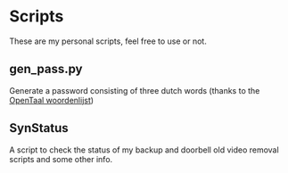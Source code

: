 # Scripts
These are my personal scripts, feel free to use or not.

## gen_pass.py
Generate a password consisting of three dutch words (thanks to the [OpenTaal woordenlijst](https://github.com/OpenTaal/opentaal-wordlist))

## SynStatus
A script to check the status of my backup and doorbell old video removal scripts and some other info.
